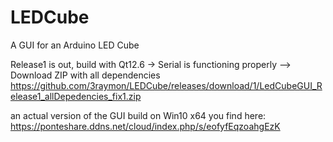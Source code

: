 # LEDCube
A GUI for an Arduino LED Cube

Release1 is out, build with Qt12.6 -> Serial is functioning properly
--> Download ZIP with all dependencies https://github.com/3raymon/LEDCube/releases/download/1/LedCubeGUI_Release1_allDepedencies_fix1.zip

an actual version of the GUI build on Win10 x64 you find here:
https://ponteshare.ddns.net/cloud/index.php/s/eofyfEqzoahgEzK

